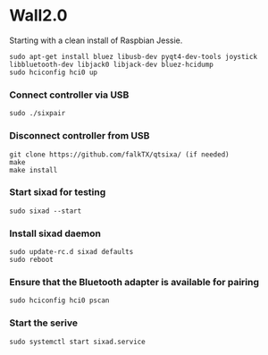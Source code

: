 # Wall2.0
Starting with a clean install of Raspbian Jessie.
```
sudo apt-get install bluez libusb-dev pyqt4-dev-tools joystick libbluetooth-dev libjack0 libjack-dev bluez-hcidump 
sudo hciconfig hci0 up
```
### Connect controller via USB
```
sudo ./sixpair
```
### Disconnect controller from USB
```
git clone https://github.com/falkTX/qtsixa/ (if needed)
make
make install
```
### Start sixad for testing
```
sudo sixad --start
```
### Install sixad daemon
```
sudo update-rc.d sixad defaults
sudo reboot
```
### Ensure that the Bluetooth adapter is available for pairing
```
sudo hciconfig hci0 pscan
```
### Start the serive
```
sudo systemctl start sixad.service
```
